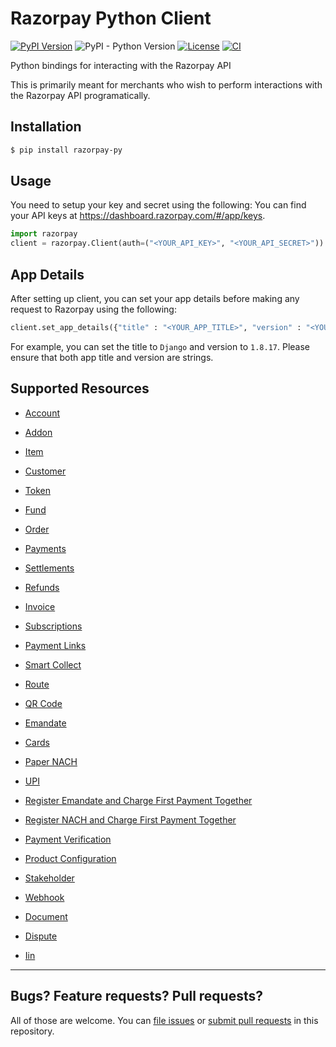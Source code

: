 # Razorpay Python Client

[![PyPI Version](https://img.shields.io/pypi/v/razorpay.svg)](https://pypi.python.org/pypi/razorpay-py)
![PyPI - Python Version](https://img.shields.io/pypi/pyversions/razorpay-py)
[![License](https://img.shields.io/:license-mit-blue.svg)](https://opensource.org/licenses/MIT)
[![CI](https://github.com/sunsergdev/razorpay-python/actions/workflows/ci.yml/badge.svg?branch=master)](https://github.com/sunsergdev/razorpay-python/actions/workflows/ci.yml)

Python bindings for interacting with the Razorpay API

This is primarily meant for merchants who wish to perform interactions with the
Razorpay API programatically.

## Installation

```sh
$ pip install razorpay-py
```

## Usage

You need to setup your key and secret using the following: You can find your API
keys at <https://dashboard.razorpay.com/#/app/keys>.

```py
import razorpay
client = razorpay.Client(auth=("<YOUR_API_KEY>", "<YOUR_API_SECRET>"))
```

## App Details

After setting up client, you can set your app details before making any request
to Razorpay using the following:

```py
client.set_app_details({"title" : "<YOUR_APP_TITLE>", "version" : "<YOUR_APP_VERSION>"})
```

For example, you can set the title to `Django` and version to `1.8.17`. Please
ensure that both app title and version are strings.

## Supported Resources

- [Account](documents/account.md)

- [Addon](documents/addon.md)

- [Item](documents/items.md)

- [Customer](documents/customer.md)

- [Token](documents/token.md)

- [Fund](documents/fund.md)

- [Order](documents/order.md)

- [Payments](documents/payment.md)

- [Settlements](documents/settlement.md)

- [Refunds](documents/refund.md)

- [Invoice](documents/invoice.md)

- [Subscriptions](documents/subscription.md)

- [Payment Links](documents/paymentLink.md)

- [Smart Collect](documents/virtualAccount.md)

- [Route](documents/transfer.md)

- [QR Code](documents/qrcode.md)

- [Emandate](documents/emandate.md)

- [Cards](documents/card.md)

- [Paper NACH](documents/papernach.md)

- [UPI](documents/upi.md)

- [Register Emandate and Charge First Payment Together](documents/registerEmandate.md)

- [Register NACH and Charge First Payment Together](documents/registerNach.md)

- [Payment Verification](documents/paymentVerfication.md)

- [Product Configuration](documents/productConfiguration.md)

- [Stakeholder](documents/stakeholder.md)

- [Webhook](documents/webhook.md)

- [Document](documents/document.md)

- [Dispute](documents/dispute.md)

- [Iin](documents/iin.md)

---

## Bugs? Feature requests? Pull requests?

All of those are welcome. You can [file issues][issues] or [submit pull
requests][pulls] in this repository.

[issues]: https://github.com/sunsergdev/razorpay-python/issues
[pulls]: https://github.com/sunsergdev/razorpay-python/pulls
